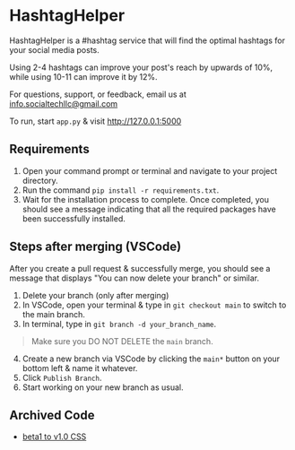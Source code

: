 # HashtagHelper

HashtagHelper is a #hashtag service that will find the optimal hashtags for your social media posts.

Using 2-4 hashtags can improve your post's reach by upwards of 10%, while using 10-11 can improve it by 12%.

For questions, support, or feedback, email us at [info.socialtechllc@gmail.com](mailto:info.socialtechllc@gmail.com)

To run, start `app.py` & visit http://127.0.0.1:5000

## Requirements
1. Open your command prompt or terminal and navigate to your project directory.
2. Run the command `pip install -r requirements.txt`.
3. Wait for the installation process to complete. Once completed, you should see a message indicating that all the required packages have been successfully installed.

## Steps after merging (VSCode)
After you create a pull request & successfully merge, you should see a message that displays "You can now delete your branch" or similar.

1. Delete your branch (only after merging)
2. In VSCode, open your terminal & type in `git checkout main` to switch to the main branch.
3. In terminal, type in `git branch -d your_branch_name`. 
> Make sure you DO NOT DELETE the `main` branch. 
4. Create a new branch via VSCode by clicking the `main*` button on your bottom left & name it whatever.
5. Click `Publish Branch`.
6. Start working on your new branch as usual.

## Archived Code
* <a href="https://mystb.in/ForestryCheckoutMuseum" target="_blank">beta1 to v1.0 CSS</a>
